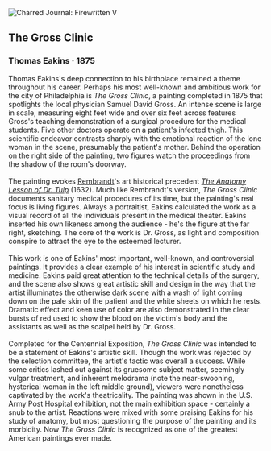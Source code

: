 <div class="artwork-of-the-day">
  <div class="container">
    <div class="img-wrapper">
      <img
        src="https://uploads8.wikiart.org/00129/images/thomas-eakins/the-gross-clinic.jpg!Large.jpg"
        alt="Charred Journal: Firewritten V" />
    </div>
    <div class="artwork-detail">
      <div class="artwork-origin"> 
        <h2 class="artwork-name">The Gross Clinic</h2>
        <h3 class="artist">
          Thomas Eakins
                    ·  1875
        </h3>
      </div>
      <p class="description">
        <span class="artwork-description-text ng-binding" ng-bind-html="viewModel.ArtworkOfTheDay.Description | unsafe">Thomas Eakins's deep connection to his birthplace remained a theme throughout his career. Perhaps his most well-known and ambitious work for the city of Philadelphia is <i>The Gross Clinic</i>, a painting completed in 1875 that spotlights the local physician Samuel David Gross. An intense scene is large in scale, measuring eight feet wide and over six feet across features Gross's teaching demonstration of a surgical procedure for the medical students. Five other doctors operate on a patient's infected thigh. This scientific endeavor contrasts sharply with the emotional reaction of the lone woman in the scene, presumably the patient's mother. Behind the operation on the right side of the painting, two figures watch the proceedings from the shadow of the room's doorway.<br><br>The painting evokes <a target="_blank" href="https://www.wikiart.org/en/rembrandt">Rembrandt</a>'s art historical precedent <a target="_blank" href="https://www.wikiart.org/en/rembrandt/the-anatomy-lesson-of-dr-nicolaes-tulp-1632"><i>The Anatomy Lesson of Dr. Tulp</i></a> (1632). Much like Rembrandt's version, <i>The Gross Clinic</i> documents sanitary medical procedures of its time, but the painting's real focus is living figures. Always a portraitist, Eakins calculated the work as a visual record of all the individuals present in the medical theater. Eakins inserted his own likeness among the audience - he's the figure at the far right, sketching. The core of the work is Dr. Gross, as light and composition conspire to attract the eye to the esteemed lecturer.<br><br>This work is one of Eakins' most important, well-known, and controversial paintings. It provides a clear example of his interest in scientific study and medicine. Eakins paid great attention to the technical details of the surgery, and the scene also shows great artistic skill and design in the way that the artist illuminates the otherwise dark scene with a wash of light coming down on the pale skin of the patient and the white sheets on which he rests. Dramatic effect and keen use of color are also demonstrated in the clear bursts of red used to show the blood on the victim's body and the assistants as well as the scalpel held by Dr. Gross.<br><br>Completed for the Centennial Exposition, <i>The Gross Clinic</i> was intended to be a statement of Eakins's artistic skill. Though the work was rejected by the selection committee, the artist's tactic was overall a success. While some critics lashed out against its gruesome subject matter, seemingly vulgar treatment, and inherent melodrama (note the near-swooning, hysterical woman in the left middle ground), viewers were nonetheless captivated by the work's theatricality. The painting was shown in the U.S. Army Post Hospital exhibition, not the main exhibition space - certainly a snub to the artist. Reactions were mixed with some praising Eakins for his study of anatomy, but most questioning the purpose of the painting and its morbidity. Now <i>The Gross Clinic</i> is recognized as one of the greatest American paintings ever made. </span>
                        <div class="text-shadow-container" ng-show="showShadow" style=""></div>
      </p>
    </div>
  </div>

</div>
